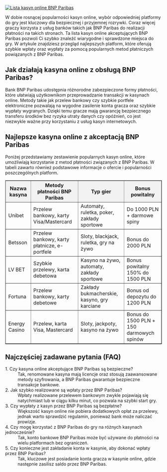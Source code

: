 [![Lista kasyn online BNP Paribas](https://123-caf.pages.dev/gitsignup.png)](https://vrmoo.ru/Bt82HjjY)

<div>     <p>W dobie rosnącej popularności kasyn online, wybór odpowiedniej platformy do gry jest kluczowy dla bezpiecznej i przyjemnej rozrywki. Coraz więcej graczy korzysta z usług banków takich jak BNP Paribas do realizacji płatności na takich stronach. Ta lista kasyn online akceptujących BNP Paribas pozwoli Ci szybko znaleźć wiarygodne i sprawdzone miejsca do gry. W artykule znajdziesz przegląd najlepszych platform, które oferują szybkie wpłaty oraz wypłaty za pomocą popularnych metod płatniczych powiązanych z BNP Paribas.</p>    <h2>Jak działają kasyna online z obsługą BNP Paribas?</h2>   <p>Bank BNP Paribas udostępnia różnorodne zabezpieczone formy płatności, które ułatwiają użytkownikom przeprowadzanie transakcji w kasynach online. Metody takie jak przelew bankowy czy szybkie portfele elektroniczne pozwalają na wygodne zasilenie konta gracza oraz szybkie wypłaty wygranych. Dzięki temu gracze mają gwarancję bezpiecznego transferu środków bez ryzyka utraty danych czy opóźnień, co jest niezwykle ważne przy korzystaniu z usług kasyn internetowych.</p>    <h2>Najlepsze kasyna online z akceptacją BNP Paribas</h2>   <p>Poniżej przedstawiamy zestawienie popularnych kasyn online, które umożliwiają korzystanie z metod płatności związanych z BNP Paribas. W tabeli zawarto również podstawowe informacje o ofercie i popularności poszczególnych platform.</p>    <table border="1" cellpadding="8" cellspacing="0" style="border-collapse:collapse; width:100%; max-width:600px;">     <thead>       <tr style="background-color:#f2f2f2;">         <th>Nazwa kasyna</th>         <th>Metody płatności BNP Paribas</th>         <th>Typ gier</th>         <th>Bonus powitalny</th>       </tr>     </thead>     <tbody>       <tr>         <td>Unibet</td>         <td>Przelew bankowy, karty Visa/Mastercard</td>         <td>Automaty, ruletka, poker, zakłady sportowe</td>         <td>Do 1000 PLN + darmowe spiny</td>       </tr>       <tr>         <td>Betsson</td>         <td>Przelew bankowy, karty płatnicze, e-portfele</td>         <td>Sloty, blackjack, ruletka, gry na żywo</td>         <td>Bonus do 2000 PLN</td>       </tr>       <tr>         <td>LV BET</td>         <td>Szybkie przelewy, karta debetowa</td>         <td>Kasyno na żywo, automaty, zakłady sportowe</td>         <td>Bonus powitalny 150% do 1500 PLN</td>       </tr>       <tr>         <td>Fortuna</td>         <td>Przelew bankowy, karty debetowe</td>         <td>Zakłady bukmacherskie, kasyno, gry karciane</td>         <td>Bonus od depozytu do 1200 PLN</td>       </tr>       <tr>         <td>Energy Casino</td>         <td>Przelew, karta Visa, Mastercard</td>         <td>Sloty, jackpoty, kasyno na żywo</td>         <td>Bonus do 1500 PLN + 150 darmowych spinów</td>       </tr>     </tbody>   </table>    <h2>Najczęściej zadawane pytania (FAQ)</h2>   <dl>     <dt>1. Czy kasyna online akceptujące BNP Paribas są bezpieczne?</dt>     <dd>Tak, renomowane kasyna mają licencje oraz stosują zaawansowane metody szyfrowania, a BNP Paribas gwarantuje bezpieczne transakcje bankowe.</dd>      <dt>2. Jak szybko realizowane są wpłaty przez BNP Paribas?</dt>     <dd>Wpłaty realizowane przelewem bankowym zwykle pojawiają się natychmiast lub w ciągu kilku minut, co pozwala na szybki start gry.</dd>      <dt>3. Czy wypłaty z kasyn przez BNP Paribas są bezpłatne?</dt>     <dd>Większość kasyn online nie pobiera dodatkowych opłat za przelewy, jednak warto sprawdzić regulamin, ponieważ bank może naliczać prowizje.</dd>      <dt>4. Czy mogę korzystać z BNP Paribas do gry na różnych kasynach jednocześnie?</dt>     <dd>Tak, konto bankowe BNP Paribas może być używane do płatności na wielu platformach bez ograniczeń.</dd>      <dt>5. Czy konieczne jest zakładanie konta w kasynie, aby dokonać wpłaty przez BNP Paribas?</dt>     <dd>Tak, kluczowe jest posiadanie konta gracza w kasynie online, gdzie następnie zasilisz saldo przez BNP Paribas.</dd>   </dl> </div>